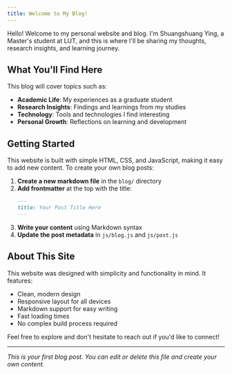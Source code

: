 ```yaml
---
title: Welcome to My Blog!
---
```


Hello! Welcome to my personal website and blog. I'm Shuangshuang Ying, a Master's student at LUT, and this is where I'll be sharing my thoughts, research insights, and learning journey.

## What You'll Find Here

This blog will cover topics such as:

- **Academic Life**: My experiences as a graduate student
- **Research Insights**: Findings and learnings from my studies
- **Technology**: Tools and technologies I find interesting
- **Personal Growth**: Reflections on learning and development

## Getting Started

This website is built with simple HTML, CSS, and JavaScript, making it easy to add new content. To create your own blog posts:

1. **Create a new markdown file** in the `blog/` directory
2. **Add frontmatter** at the top with the title:
   ```markdown
   ---
   title: Your Post Title Here
   ---
   ```
3. **Write your content** using Markdown syntax
4. **Update the post metadata** in `js/blog.js` and `js/post.js`

## About This Site

This website was designed with simplicity and functionality in mind. It features:

- Clean, modern design
- Responsive layout for all devices
- Markdown support for easy writing
- Fast loading times
- No complex build process required

Feel free to explore and don't hesitate to reach out if you'd like to connect!

---

*This is your first blog post. You can edit or delete this file and create your own content.*